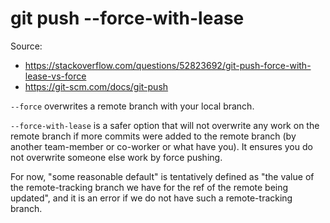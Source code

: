 # git push --force-with-lease

Source:

- <https://stackoverflow.com/questions/52823692/git-push-force-with-lease-vs-force>
- <https://git-scm.com/docs/git-push>

`--force` overwrites a remote branch with your local branch.

`--force-with-lease` is a safer option that will not overwrite any work on the remote branch if more commits were added to the remote branch (by another team-member or co-worker or what have you). It ensures you do not overwrite someone else work by force pushing.

For now, "some reasonable default" is tentatively defined as "the value of the remote-tracking branch we have for the ref of the remote being updated", and it is an error if we do not have such a remote-tracking branch.

